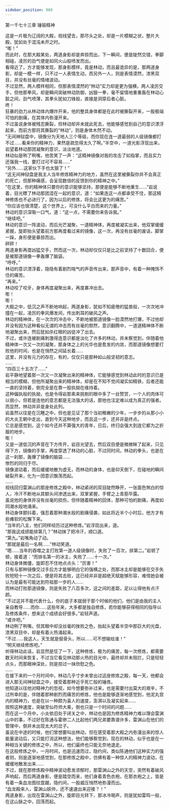 ```yaml
---
sidebar_position: 980
---
```

 第一千七十三章 锤锻精神


这是一片极为辽阔的大殿，视线望去，那尽头之处，却是一片模糊之状，整片大殿，犹如处于混沌未开之时。  
“嘭！”  
而此时，在那大殿某处，两道身影却是奔掠而出，下一瞬间，便是陡然交错，拳脚相碰，凌厉的劲气便是如同火山般喷发而出。  
看得近了，方才能够发现，那身影模样，竟是林动，而且最诡异的是，那两道身影，却是一模一样，只不过一人表情生动，而另外一人，则是表情漠然，漆黑双目，并没有丝毫的情绪波动。  
不过显然，两人模样相同，但那表情漠然的“林动”实力却是更为强横，两人凌厉交手，但他那拳风，却是瞬间突破林动防御，凶狠一拳，毫不留情地重重轰在林动心脏之间，劲气喷薄，其拳头犹如刀锋般，直接是洞穿后者心脏。  
咚！  
狂暴的劲力从林动体内爆炸开来，他的整具身体都是在此时被撕裂开来，一股极端可怕的剧痛，在其体内弥漫开来。  
不过虽说身体被残忍撕裂，但林动却并未就此死去，他能够感觉到自己的意识漂浮起来，而前方那将其撕裂的“林动”，则是身体木然不动。  
“无间神狱盘中，镜像分为天地人三个等级，而你现在连一道最弱的人级镜像都打不过……看来你的精神力，果然是疏忽得太久了啊。”半空中，一道光影浮现出来，岩望着林动那团凝聚的意识，淡淡地道。  
林动似是咧了咧嘴，他苦笑了一声：“这精神镜像对我的攻击了如指掌，而且实力还强我一线，要打过可不容易……”  
“另外……这家伙下手也太狠了！”  
“这无间神狱盘是我主人当年修炼精神力的地方，虽然在这里被撕裂你并不会真正的死亡，但那种痛感，会呈现数倍的反馈到你的精神之中。”  
“在这里，你的精神体只要你的意识能够坚持，那便是能够不断地重生……”岩说着，目光瞟了林动那团混在一起的意识，道：“如果连这一点都承受不住，那这精神修炼也不必进行了，因为以后的修炼，将会比这更为的痛苦。”  
“你应该也很清楚，这个世界上，可没什么平白而来的力量。”  
林动的意识深吸一口气，道：“这一点，不需要你来告诉我。”  
“继续吧。”  
林动的意识一阵波动，而后光芒凝聚，一道精神体，再度被凝实出来，他双掌缓缓紧握，旋即抬头望着前方那再度看过来的镜像，这一次，再没有丝毫的废话，脚掌一跺，身形便是暴掠而出。  
砰砰！  
两道身影再度凶猛交手，然而这一次，林动却仅仅只是比之前坚持了十数回合，便是被那道镜像一拳轰爆了脑袋。  
“呼呼。”  
林动的意识漂浮着，隐隐有着剧烈喘气的声音传出来，那声音中，有着一种掩饰不住的痛苦。  
“再来。”  
林动咬了咬牙，身体再度凝聚出来，再度暴冲出去。  
嘭！  
嘭！  
大殿之中，低沉之声不断地响起，两道身影，犹如不知疲倦的猛兽般，一次次地冲撞在一起，凌厉的拳风爆发间，传出刺耳的破风之声。  
林动的精神体，在一次次的冲击中，不断地被那道镜像一脸漠然地打爆，不过他却并没有因为这种看似无谓的冲击而有丝毫的颓然，意识翻腾中，一道道精神体不断地凝聚出来，然后犹如杀红眼的凶徒冲了出去。  
不过，或许连被剧痛刺激得连意识都是淡化了许多的林动，并未察觉到，伴随着他精神体一次又一次的凝聚，那身体之上的光华也是愈发的内敛，而那道镜像想要打败他的时间，也是在悄然之间延长着……  
这里，并没有元力的存在，有的，仅仅只是那种如山般坚韧的意志。  
……  
“四百三十五次了……”  
岩平静地望着那一次又一次凝聚出来的精神体，它能够感觉到林动此时的意识已是相当的模糊，但他所凝聚出来的精神体，却是在不知不觉间凝实如精铁，后者还能一直的坚持着，倒完全是在靠一股执拗在维持着。  
这种偏执般的执拗，也是令得岩那素来挑剔的眼中多了一丝赞赏，一个人的肉体可以弱小，但若是连他的意志都是无法强大的话，那他也注定难以成为真正的强者。  
而显然，林动并非是身处此列。  
岩虽然以往是在沉睡之中，但也是见证了那个当初稚嫩的少年，一步步的从那小小的大炎王朝中走出，直到今天这种地步，而且这一步，还并非是终点。  
它总是感觉到，这个如今还并不算强大的青年，日后，终归会强大到连它都为之折服的地步。  
嘭！  
又是一道低沉的声音在下方传开，岩目光望去，然后双目便是微微眯了起来，只见得下方，镜像的手掌，再度穿透了林动的心脏，不过同时间，林动的拳头，也是在这一刹那，轰爆了镜像的脑袋……  
惨烈的同归于尽。  
镜像波动着，而后缓缓地散为虚无，而林动的身体，也是仰天倒下，在碰地的瞬间破裂开来，化为一团意识飘荡而起。  
……  
视线回归雷渊山的那座修炼之殿中，林动紧闭的双目陡然睁开，一张面色煞白的惊人，冷汗不断地从其额头间渗透出来，双掌紧握，手臂之上青筋毕露。  
虽说他的身体并没有丝毫的损伤，但伴随着精神的回体，那种可怕的剧痛，再度如同潮水般地涌来。  
林动身体颤抖着，强忍着那种潮水般的剧痛侵袭，如此将近半个小时后，他方才有些瘫软的松懈下来。  
“当年的八主，他们同样经历过这种修炼。”岩浮现出来，道。  
“那我这成绩能排第几？”林动抹了把冷汗，顺口道。  
“第九。”岩嘴角动了动。  
“那就是最后一名啊……”林动笑道。  
“嗯……当年的吞噬之主打败第一道人级镜像时，失败了一百次，排第二。”岩顿了顿，接着道：“而排名第一的冰主，失败了……十一次。”  
林动身体微僵，旋即忍不住地点点头：“厉害！”  
只有与那种镜像交过手后方才能够明白它的强横之处，而那冰主却是能够在交手失败短短十一次之后，便是将其击败，这已经并非是超绝天赋能够形容，难怪她会被认为是最有可能达到符祖那一步的人……  
而林动打败那道镜像，则是失败了八百多次，这之间的差距，足以让得他有点汗颜。  
“不过这并不能代表什么，你的底子本就弱于那个时候的他们，他们是由我的主人亲自教导……而你……这些年来，大多都是独自修炼，若你能够获得相同的指导以及修炼条件，想来这个成绩会好很多。”岩轻声道。  
“或许吧。”  
林动咧了咧嘴，但其眼中却没丝毫的挫败之色，抬起头望着半空中那巨大的光盘，漆黑双目中，却是有着火热涌起来。  
“不过……我这人，天生就是倔骨头，所以……可不想输给谁！”  
“明天继续修炼吧。”  
听得林动此话，岩显然是怔了一下，这种修炼，极为的痛苦，每一次修炼，都需要数天时间来恢复，不过当它看见林动那火热的目光中，最终却并未阻拦，只是轻轻点头，而那眼神深处，则是掠过一抹欣慰之色。  
……  
在接下来的一个月时间中，林动几乎寸步未曾出过这座修炼之殿，每一天，他都会进入那无间神狱盘之中，接受着那种近乎死亡般的锤炼。  
他知道以往他对精神力的忽视，如今想要弥补过来，也是需要付出莫大的艰辛，不过所幸的是，伴随着那种剧烈而痛苦的修炼，他也是能够逐渐地感觉到，他泥丸宫内的精神力，也是在以一种颇为喜人的速度，澎湃以及凝实起来……  
按照这种速度，突破至仙符师大乘，倒也只是一个时间的问题……  
而在这一个月中，小炎依旧处于闭关之中，林动也是因为修炼精神力难以理会雷渊山中的事，不过好在陈通与霍缈二人比起他们两兄弟要靠谱许多，雷渊山在他们的管理中，倒并未出现太大的岔子。  
虽说在中途的时候，他们曾想要叫出林动，但在感受着那大殿之内弥漫出来的惊人能量波动后，又只能打消这种想法，他们能够察觉到，现在的林动，似乎也是在一种相当关键的修炼之中，所以，他们最终也只能无奈地退走。  
在这般修炼之中，一月时间，也是迅速而过，隐约间，类似陈通他们这种实力的强者则，则是逐渐地感觉到，在那修炼之殿中，仿佛有着一种惊人的精神力波动，在缓缓地散发出来……  
不过，就在那修炼殿中精神波动愈发浓郁时，那雷渊山之外的天空，突然有着破风声响起，而后两道身影，便是踏空而来，他们身着青色衣袍，在那衣袍之上，皆是有着一条血龙图纹盘踞，隐约间，一股威压悄然地弥漫而出。  
“血龙殿来人，雷渊山妖帅，还不速速出来迎接？！”  
两道身影，出现在雷渊山之外，旋即目光转下，那冰冷喝声，则是犹如雷鸣一般，在这山脉之中，回荡而起。  
  
  
